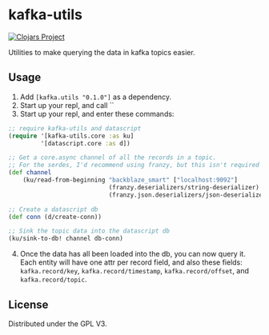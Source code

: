 # kafka-utils
[![Clojars Project](https://img.shields.io/clojars/v/kafka-utils.svg)](https://clojars.org/kafka-utils)

Utilities to make querying the data in kafka topics easier.

## Usage

1. Add `[kafka.utils "0.1.0"]` as a dependency.
2. Start up your repl, and call ``
3. Start up your repl, and enter these commands:

```clojure
;; require kafka-utils and datascript
(require '[kafka-utils.core :as ku]
         '[datascript.core :as d])

;; Get a core.async channel of all the records in a topic.
;; For the serdes, I'd recommend using franzy, but this isn't required
(def channel
    (ku/read-from-beginning "backblaze_smart" ["localhost:9092"]
                            (franzy.deserializers/string-deserializer)
                            (franzy.json.deserializers/json-deserializer {:key-fn true})))

;; Create a datascript db
(def conn (d/create-conn))

;; Sink the topic data into the datascript db
(ku/sink-to-db! channel db-conn)
```

4. Once the data has all been loaded into the db, you can now query it.
Each entity will have one attr per record field, and also these fields:
`kafka.record/key`, `kafka.record/timestamp`, `kafka.record/offset`, and `kafka.record/topic`.

## License

Distributed under the GPL V3.

